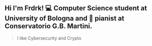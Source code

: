 Hi I'm Frdrk! 💻 Computer Science student at University of Bologna and 🎹 pianist at Conservatorio G.B. Martini.
---
> I like Cybersecurity and Crypto
